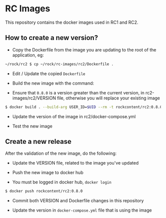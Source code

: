 # RC Images

This repository contains the docker images used in RC1 and RC2.

## How to create a new version?

* Copy the Dockerfile from the image you are updating to the root of the application, eg:

```bash
~/rock/rc2 $ cp ~/rock/rc-images/rc2/Dockerfile .
```

* Edit / Update the copied `Dockerfile`

* Build the new image with the command:

* Ensure that `0.8.0` is a version greater than the current version, in rc2-images/rc2/VERSION file, otherwise you will replace your existing image

```bash
$ docker build . --build-arg USER_ID=$UID --rm -t rockcontent/rc2:0.8.0
```

* Update the version of the image in rc2/docker-compose.yml

* Test the new image

## Create a new release

After the validation of the new image, do the following:

* Update the VERSION file, related to the image you've updated

* Push the new image to docker hub

* You must be logged in docker hub, `docker login`

```bash
$ docker push rockcontent/rc2:0.8.0
```

* Commit both VERSION and Dockerfile changes in this repository

* Update the version in `docker-compose.yml` file that is using the image